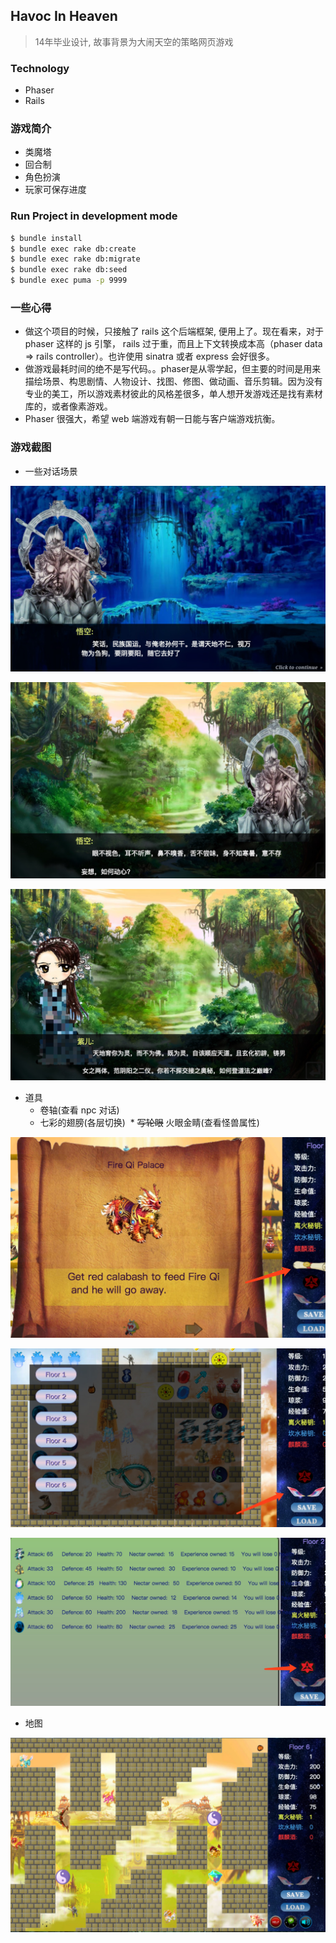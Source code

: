 ## Havoc In Heaven

> 14年毕业设计, 故事背景为大闹天空的策略网页游戏

### Technology
* Phaser
* Rails 

### 游戏简介
* 类魔塔
* 回合制
* 角色扮演
* 玩家可保存进度

### Run Project in development mode

```bash
$ bundle install
$ bundle exec rake db:create
$ bundle exec rake db:migrate
$ bundle exec rake db:seed
$ bundle exec puma -p 9999 
```

### 一些心得

* 做这个项目的时候，只接触了 rails 这个后端框架, 便用上了。现在看来，对于 phaser 这样的 js 引擎， rails 过于重，而且上下文转换成本高（phaser data => rails controller）。也许使用 sinatra 或者 express 会好很多。
* 做游戏最耗时间的绝不是写代码。。phaser是从零学起，但主要的时间是用来 描绘场景、构思剧情、人物设计、找图、修图、做动画、音乐剪辑。因为没有专业的美工，所以游戏素材彼此的风格差很多，单人想开发游戏还是找有素材库的，或者像素游戏。
* Phaser 很强大，希望 web 端游戏有朝一日能与客户端游戏抗衡。

### 游戏截图

* 一些对话场景

![alt text](https://github.com/joeeeeey/Havoc-in-Heaven/blob/master/app/assets/images/screenshot/shoot1.png)

![alt text](https://github.com/joeeeeey/Havoc-in-Heaven/blob/master/app/assets/images/screenshot/shoot5.png)

![alt text](https://github.com/joeeeeey/Havoc-in-Heaven/blob/master/app/assets/images/screenshot/shoot7.png)

* 道具
  * 卷轴(查看 npc 对话)
  * 七彩的翅膀(各层切换)
  * ~~写轮眼~~ 火眼金睛(查看怪兽属性)

![alt text](https://github.com/joeeeeey/Havoc-in-Heaven/blob/master/app/assets/images/screenshot/shoot8.png)

![alt text](https://github.com/joeeeeey/Havoc-in-Heaven/blob/master/app/assets/images/screenshot/shoot3.png)

![alt text](https://github.com/joeeeeey/Havoc-in-Heaven/blob/master/app/assets/images/screenshot/shoot4.png)

* 地图

![alt text](https://github.com/joeeeeey/Havoc-in-Heaven/blob/master/app/assets/images/screenshot/shoot2.png)


